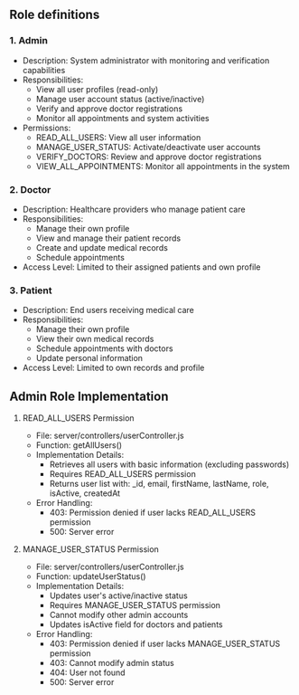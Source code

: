 ## Role definitions

### 1. Admin
- Description: System administrator with monitoring and verification capabilities
- Responsibilities:
  - View all user profiles (read-only)
  - Manage user account status (active/inactive)
  - Verify and approve doctor registrations
  - Monitor all appointments and system activities
- Permissions:
  - READ_ALL_USERS: View all user information
  - MANAGE_USER_STATUS: Activate/deactivate user accounts
  - VERIFY_DOCTORS: Review and approve doctor registrations
  - VIEW_ALL_APPOINTMENTS: Monitor all appointments in the system

### 2. Doctor
- Description: Healthcare providers who manage patient care
- Responsibilities:
  - Manage their own profile
  - View and manage their patient records
  - Create and update medical records
  - Schedule appointments
- Access Level: Limited to their assigned patients and own profile

### 3. Patient
- Description: End users receiving medical care
- Responsibilities:
  - Manage their own profile
  - View their own medical records
  - Schedule appointments with doctors
  - Update personal information
- Access Level: Limited to own records and profile

## Admin Role Implementation

1. READ_ALL_USERS Permission
   - File: server/controllers/userController.js
   - Function: getAllUsers()
   - Implementation Details:
     - Retrieves all users with basic information (excluding passwords)
     - Requires READ_ALL_USERS permission
     - Returns user list with: _id, email, firstName, lastName, role, isActive, createdAt
   - Error Handling:
     - 403: Permission denied if user lacks READ_ALL_USERS permission
     - 500: Server error

2. MANAGE_USER_STATUS Permission
   - File: server/controllers/userController.js
   - Function: updateUserStatus()
   - Implementation Details:
     - Updates user's active/inactive status
     - Requires MANAGE_USER_STATUS permission
     - Cannot modify other admin accounts
     - Updates isActive field for doctors and patients
   - Error Handling:
     - 403: Permission denied if user lacks MANAGE_USER_STATUS permission
     - 403: Cannot modify admin status
     - 404: User not found
     - 500: Server error
